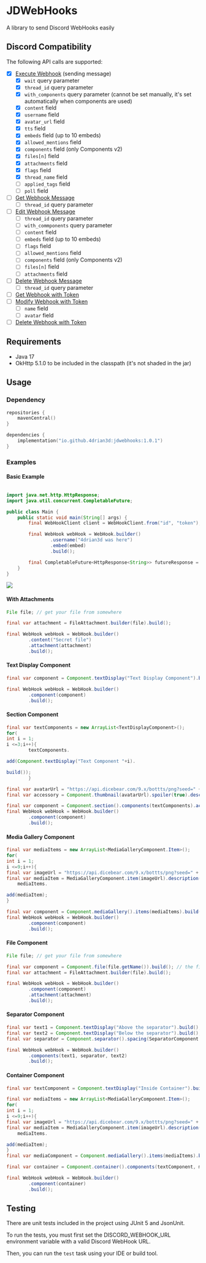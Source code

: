 # JDWebHooks

A library to send Discord WebHooks easily

## Discord Compatibility

The following API calls are supported:

- [x] [Execute Webhook](https://discord.com/developers/docs/resources/webhook#execute-webhook) (sending message)
    - [x] `wait` query parameter
    - [x] `thread_id` query parameter
    - [x] `with_components` query parameter (cannot be set manually, it's set automatically when components are used)
    - [x] `content` field
    - [x] `username` field
    - [x] `avatar_url` field
    - [x] `tts` field
    - [x] `embeds` field (up to 10 embeds)
    - [x] `allowed_mentions` field
    - [x] `components` field (only Components v2)
    - [x] `files[n]` field
    - [x] `attachments` field
    - [x] `flags` field
    - [x] `thread_name` field
    - [ ] `applied_tags` field
    - [ ] `poll` field
- [ ] [Get Webhook Message](https://discord.com/developers/docs/resources/webhook#get-webhook-message)
    - [ ] `thread_id` query parameter
- [ ] [Edit Webhook Message](https://discord.com/developers/docs/resources/webhook#edit-webhook-message)
    - [ ] `thread_id` query parameter
    - [ ] `with_commponents` query parameter
    - [ ] `content` field
    - [ ] `embeds` field (up to 10 embeds)
    - [ ] `flags` field
    - [ ] `allowed_mentions` field
    - [ ] `components` field (only Components v2)
    - [ ] `files[n]` field
    - [ ] `attachments` field
- [ ] [Delete Webhook Message](https://discord.com/developers/docs/resources/webhook#delete-webhook-message)
    - [ ] `thread_id` query parameter
- [ ] [Get Webhook with Token](https://discord.com/developers/docs/resources/webhook#get-webhook-with-token)
- [ ] [Modify Webhook with Token](https://discord.com/developers/docs/resources/webhook#modify-webhook-with-token)
    - [ ] `name` field
    - [ ] `avatar` field
- [ ] [Delete Webhook with Token](https://discord.com/developers/docs/resources/webhook#delete-webhook-with-token)

## Requirements
- Java 17
- OkHttp 5.1.0 to be included in the classpath (it's not shaded in the jar)

## Usage

### Dependency
```kotlin
repositories {
    mavenCentral()
}

dependencies {
    implementation("io.github.4drian3d:jdwebhooks:1.0.1")
}
```

### Examples

#### Basic Example

```java

import java.net.http.HttpResponse;
import java.util.concurrent.CompletableFuture;

public class Main {
    public static void main(String[] args) {
        final WebHookClient client = WebHookClient.from("id", "token"); // or WebHookClient.from(url);

        final WebHook webHook = WebHook.builder()
                .username("4drian3d was here")
                .embed(embed)
                .build();

        final CompletableFuture<HttpResponse<String>> futureResponse = client.sendWebHook(webHook);
    }
}

```

![](https://github.com/4drian3d/JDWebHooks/assets/68704415/e0950431-24c6-42b7-9f3b-302a7e7be8ef)

#### With Attachments

```java
File file; // get your file from somewhere

final var attachment = FileAttachment.builder(file).build();

final WebHook webHook = WebHook.builder()
        .content("Secret file")
        .attachment(attachment)
        .build();
```

#### Text Display Component

```java
final var component = Component.textDisplay("Text Display Component").build();

final WebHook webHook = WebHook.builder()
        .component(component)
        .build();
```

#### Section Component

```java
final var textComponents = new ArrayList<TextDisplayComponent>();
for(
int i = 1;
i <=3;i++){
        textComponents.

add(Component.textDisplay("Text Component "+i).

build());
        }

final var avatarUrl = "https://api.dicebear.com/9.x/bottts/png?seed=" + UUID.randomUUID();
final var accessory = Component.thumbnail(avatarUrl).spoiler(true).description("Hi :)").build();

final var component = Component.section().components(textComponents).accessory(accessory).build();
final WebHook webHook = WebHook.builder()
        .component(component)
        .build();
```

#### Media Gallery Component

```java
final var mediaItems = new ArrayList<MediaGalleryComponent.Item>();
for(
int i = 1;
i <=9;i++){
final var imageUrl = "https://api.dicebear.com/9.x/bottts/png?seed=" + UUID.randomUUID();
final var mediaItem = MediaGalleryComponent.item(imageUrl).description("Image " + i).spoiler((i - 1) % 2 == 0).build();
    mediaItems.

add(mediaItem);
}

final var component = Component.mediaGallery().items(mediaItems).build();
final WebHook webHook = WebHook.builder()
        .component(component)
        .build();
```

#### File Component

```java
File file; // get your file from somewhere

final var component = Component.file(file.getName()).build(); // the file component only needs the name, you have to upload the actual file via an attachment
final var attachment = FileAttachment.builder(file).build();

final WebHook webHook = WebHook.builder()
        .component(component)
        .attachment(attachment)
        .build();
```

#### Separator Component

```java
final var text1 = Component.textDisplay("Above the separator").build();
final var text2 = Component.textDisplay("Below the separator").build();
final var separator = Component.separator().spacing(SeparatorComponent.Spacing.LARGE).build();

final WebHook webHook = WebHook.builder()
        .components(text1, separator, text2)
        .build();
```

#### Container Component

```java
final var textComponent = Component.textDisplay("Inside Container").build();

final var mediaItems = new ArrayList<MediaGalleryComponent.Item>();
for(
int i = 1;
i <=9;i++){
final var imageUrl = "https://api.dicebear.com/9.x/bottts/png?seed=" + UUID.randomUUID();
final var mediaItem = MediaGalleryComponent.item(imageUrl).description("Image " + i).spoiler((i - 1) % 2 == 0).build();
    mediaItems.

add(mediaItem);
}
final var mediaComponent = Component.mediaGallery().items(mediaItems).build();

final var container = Component.container().components(textComponent, mediaComponent).accentColor(0x123456).spoiler(true).build();

final WebHook webHook = WebHook.builder()
        .component(container)
        .build();
```
## Testing

There are unit tests included in the project using JUnit 5 and JsonUnit.

To run the tests, you must first set the DISCORD_WEBHOOK_URL environment variable with a valid Discord WebHook URL.

Then, you can run the `test` task using your IDE or build tool.


